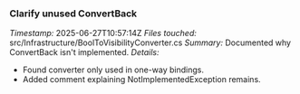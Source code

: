 ### Clarify unused ConvertBack
*Timestamp:* 2025-06-27T10:57:14Z
*Files touched:* src/Infrastructure/BoolToVisibilityConverter.cs
*Summary:* Documented why ConvertBack isn't implemented.
*Details:*
- Found converter only used in one-way bindings.
- Added comment explaining NotImplementedException remains.
